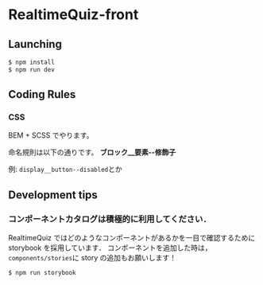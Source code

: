 # RealtimeQuiz-front

## Launching

```sh
$ npm install
$ npm run dev
```

## Coding Rules

### CSS

BEM + SCSS でやります。

命名規則は以下の通りです。
**ブロック\_\_要素--修飾子**

例: `display__button--disabled`とか

## Development tips

### コンポーネントカタログは積極的に利用してください．

RealtimeQuiz ではどのようなコンポーネントがあるかを一目で確認するために storybook を採用しています．
コンポーネントを追加した時は，`components/stories`に story の追加もお願いします！

```sh
$ npm run storybook
```
